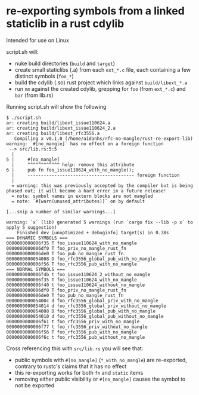 # re-exporting symbols from a linked staticlib in a rust cdylib

Intended for use on Linux

script.sh will:
 - nuke build directories (`build` and `target`)
 - create small staticlibs (.a) from each `ext_*.c` file, each containing a few distinct symbols (`foo_*`)
 - build the cdylib (.so) rust project which links against `build/libext_*.a`
 - run `nm` against the created cdylib, grepping for `foo` (from `ext_*.c`) and `bar` (from lib.rs)

Running script.sh will show the following

```
$ ./script.sh
ar: creating build/libext_issue110624.a
ar: creating build/libext_issue110624_2.a
ar: creating build/libext_rfc3556.a
   Compiling x v0.1.0 (/home/aidanhs/rfc-no-mangle/rust-re-export-lib)
warning: `#[no_mangle]` has no effect on a foreign function
 --> src/lib.rs:5:5
  |
5 |     #[no_mangle]
  |     ^^^^^^^^^^^^ help: remove this attribute
6 |     pub fn foo_issue110624_with_no_mangle();
  |     ---------------------------------------- foreign function
  |
  = warning: this was previously accepted by the compiler but is being phased out; it will become a hard error in a future release!
  = note: symbol names in extern blocks are not mangled
  = note: `#[warn(unused_attributes)]` on by default

[...snip a number of similar warnings...]

warning: `x` (lib) generated 5 warnings (run `cargo fix --lib -p x` to apply 5 suggestion)
    Finished dev [unoptimized + debuginfo] target(s) in 0.38s
=== DYNAMIC SYMBOLS ===
0000000000006f35 T foo_issue110624_with_no_mangle
0000000000006df0 T foo_priv_no_mangle_rust_fn
0000000000006de0 T foo_pub_no_mangle_rust_fn
0000000000054008 D foo_rfc3556_global_pub_with_no_mangle
0000000000006f56 T foo_rfc3556_pub_with_no_mangle
=== NORMAL SYMBOLS ===
0000000000006f4b t foo_issue110624_2_without_no_mangle
0000000000006f35 T foo_issue110624_with_no_mangle
0000000000006f40 t foo_issue110624_without_no_mangle
0000000000006df0 T foo_priv_no_mangle_rust_fn
0000000000006de0 T foo_pub_no_mangle_rust_fn
000000000005400c d foo_rfc3556_global_priv_with_no_mangle
0000000000054014 d foo_rfc3556_global_priv_without_no_mangle
0000000000054008 D foo_rfc3556_global_pub_with_no_mangle
0000000000054010 d foo_rfc3556_global_pub_without_no_mangle
0000000000006f61 t foo_rfc3556_priv_with_no_mangle
0000000000006f77 t foo_rfc3556_priv_without_no_mangle
0000000000006f56 T foo_rfc3556_pub_with_no_mangle
0000000000006f6c t foo_rfc3556_pub_without_no_mangle
```

Cross referencing this with `src/lib.rs` you will see that:
 - public symbols with `#[no_mangle]` (`*_with_no_mangle`) are re-exported, contrary to rustc's claims that it has no effect
 - this re-exporting works for both `fn` and `static` items
 - removing either public visibility or `#[no_mangle]` causes the symbol to not be exported
